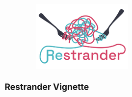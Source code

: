 <p align="center">
    <img src="figures/logo.png" title="Restrander" alt="Restrander" width="300">
</p>

# Restrander Vignette
